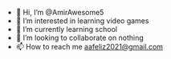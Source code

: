 - 👋 Hi, I’m @AmirAwesome5
- 👀 I’m interested in learning video games
- 🌱 I’m currently learning school
- 💞️ I’m looking to collaborate on nothing
- 📫 How to reach me aafeliz2021@gmail.com

<!---
AmirAwesome5/AmirAwesome5 is a ✨ special ✨ repository because its `README.md` (this file) appears on your GitHub profile.
You can click the Preview link to take a look at your changes.
--->
